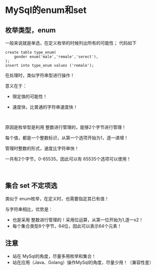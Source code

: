 # MySql的enum和set
## 枚举类型，enum
一般来说就是单选，在定义枚举的时候列出所有的可能性；
代码如下
```
create table type_enum(
	gender enum('male','remale','serect'),
);
insert into type_enum values ('remale');
```
在处理时，类似字符串型进行操作！

意义在于：

- 限定值的可能性！

- 速度快，比普通的字符串速度快！

<br>

原因是枚举型是利用 整数进行管理的，能够2个字节进行管理！

每个值，都是一个整数标识，从第一个选项开始为1，逐一递增！

管理时整数的形式，速度比字符串快！

一共有2个字节，0-65535，因此可以有 65535个选项可以使用！

<br>

## 集合 set  不定项选

类似于 enum枚举，在定义时，也需要指定其已有值！

与字符串相比，优势是：

- 也是采用 整数进行管理的！采用位运算，从第一位开始为1,逐一x2！
- 每个集合类型8个字节，64位，因此可以表示64个元素！
 
## 注意
- 站在 MySql的角度，尽量多用枚举和集合！
- 站在应用（Java、Golang）操作MySql的角度，尽量少用！（兼容性差）
